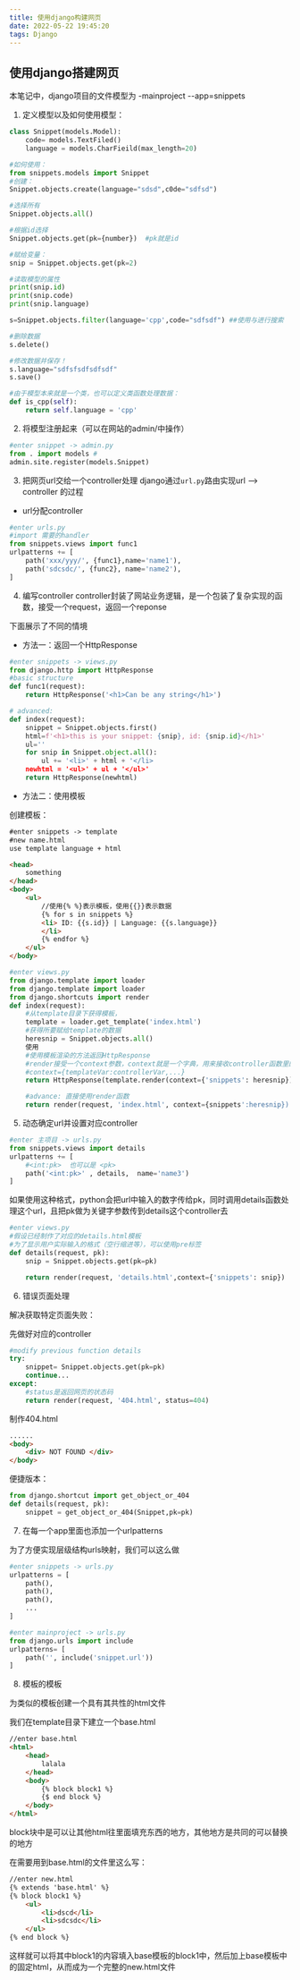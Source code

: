 ```yaml
---
title: 使用django构建网页 
date: 2022-05-22 19:45:20
tags: Django
---
```


## 使用django搭建网页

本笔记中，django项目的文件模型为
-mainproject
 --app=snippets
 
1. 定义模型以及如何使用模型：
```python
class Snippet(models.Model):
    code= models.TextFiled()
    language = models.CharFieild(max_length=20)

#如何使用：
from snippets.models import Snippet
#创建：
Snippet.objects.create(language="sdsd",c0de="sdfsd")

#选择所有
Snippet.objects.all() 

#根据id选择
Snippet.objects.get(pk={number})  #pk就是id

#赋给变量：
snip = Snippet.objects.get(pk=2)

#读取模型的属性
print(snip.id)
print(snip.code)
print(snip.language)

s=Snippet.objects.filter(language='cpp',code="sdfsdf") ##使用与进行搜索

#删除数据
s.delete()

#修改数据并保存！
s.language="sdfsfsdfsdfsdf"
s.save()

#由于模型本来就是一个类，也可以定义类函数处理数据：
def is_cpp(self):
    return self.language = 'cpp'
```

2. 将模型注册起来（可以在网站的admin/中操作）
```python
#enter snippet -> admin.py
from . import models #
admin.site.register(models.Snippet)
```

3. 把网页url交给一个controller处理
django通过`url.py`路由实现url --> controller 的过程

- url分配controller
```python
#enter urls.py
#import 需要的handler
from snippets.views import func1
urlpatterns += [
    path('xxx/yyy/', {func1},name='name1'),
    path('sdcsdc/', {func2}, name='name2'),
]
```

4. 编写controller
controller封装了网站业务逻辑，是一个包装了复杂实现的函数，接受一个request，返回一个reponse

下面展示了不同的情境

- 方法一：返回一个HttpResponse
```python
#enter snippets -> views.py
from django.http import HttpResponse
#basic structure
def func1(request):
    return HttpResponse('<h1>Can be any string</h1>')

# advanced:
def index(request):
    snippet = Snippet.objects.first()
    html=f'<h1>this is your snippet: {snip}, id: {snip.id}</h1>'
    ul=''
    for snip in Snippet.object.all():
        ul += '<li>' + html + '</li>
    newhtml = '<ul>' + ul + '</ul>'
    return HttpResponse(newhtml)
```

- 方法二：使用模板

创建模板：
```html
#enter snippets -> template
#new name.html
use template language + html

<head>
    something
</head>
<body>
    <ul>
        //使用{% %}表示模板，使用{{}}表示数据
        {% for s in snippets %}
        <li> ID: {{s.id}} | Language: {{s.language}}
        </li>
        {% endfor %}
    </ul>
</body>
```

```python
#enter views.py
from django.template import loader
from django.template import loader
from django.shortcuts import render
def index(request):
    #从template目录下获得模板，
    template = loader.get_template('index.html')  
    #获得所要赋给template的数据
    heresnip = Snippet.objects.all()
    使用
    #使用模板渲染的方法返回HttpResponse
    #render接受一个context参数，context就是一个字典，用来接收controller函数里的参数并赋给模板里的变量
    #context={templateVar:controllerVar,...}
    return HttpResponse(template.render(context={'snippets': heresnip}))

    #advance: 直接使用render函数
    return render(request, 'index.html', context={snippets':heresnip})
```


5. 动态确定url并设置对应controller

```python
#enter 主项目 -> urls.py
from snippets.views import details
urlpatterns += [
    #<int:pk>  也可以是 <pk>
    path('<int:pk>' , details,  name='name3')
]
```

如果使用这种格式，python会把url中输入的数字传给pk，同时调用details函数处理这个url，且把pk做为关键字参数传到details这个controller去

```python
#enter views.py
#假设已经制作了对应的details.html模板
#为了显示用户实际输入的格式（空行缩进等），可以使用pre标签
def details(request, pk):
    snip = Snippet.objects.get(pk=pk)

    return render(request, 'details.html',context={'snippets': snip})
```

6. 错误页面处理

解决获取特定页面失败：

先做好对应的controller
```python
#modify previous function details
try:
    snippet= Snippet.objects.get(pk=pk)
    continue...
except:
    #status是返回网页的状态码
    return render(request, '404.html', status=404)
```

制作404.html

```html
......
<body>
    <div> NOT FOUND </div>
</body>
```

便捷版本：
```python
from django.shortcut import get_object_or_404
def details(request, pk):
    snippet = get_object_or_404(Snippet,pk=pk)
```

7. 在每一个app里面也添加一个urlpatterns

为了方便实现层级结构urls映射，我们可以这么做
```python
#enter snippets -> urls.py
urlpatterns = [
    path(),
    path(),
    path(),
    ...
]
```

```python
#enter mainproject -> urls.py
from django.urls import include
urlpatterns= [
    path('', include('snippet.url'))
]
```

8. 模板的模板

为类似的模板创建一个具有其共性的html文件

我们在template目录下建立一个base.html

```html
//enter base.html
<html>
    <head>
        lalala
    </head>
    <body>
        {% block block1 %}
        {$ end block %}
    </body>
</html>
```
block块中是可以让其他html往里面填充东西的地方，其他地方是共同的可以替换的地方

在需要用到base.html的文件里这么写：
```html
//enter new.html
{% extends 'base.html' %}
{% block block1 %}
    <ul>
        <li>dscd</li>
        <li>sdcsdc</li>
    </ul>
{% end block %}
```

这样就可以将其中block1的内容填入base模板的block1中，然后加上base模板中的固定html，从而成为一个完整的new.html文件